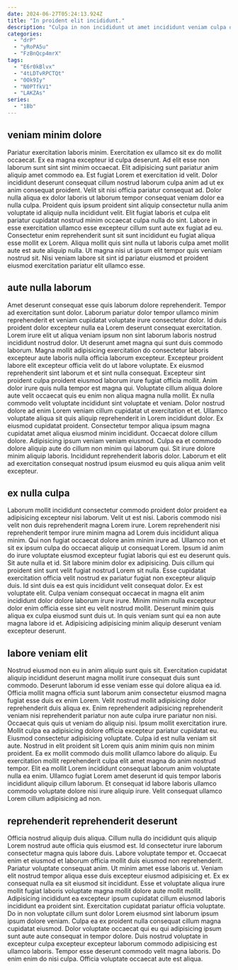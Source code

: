 ```yaml
---
date: 2024-06-27T05:24:13.924Z
title: "In proident elit incididunt."
description: "Culpa in non incididunt ut amet incididunt veniam culpa quis duis veniam consectetur. Quis sit labore laboris eu sit ut in sunt sint pariatur in tempor veniam esse."
categories:
  - "drP"
  - "yRoPA5u"
  - "FzBnQcp4mrX"
tags:
  - "E6r0kBlvx"
  - "4tLDTvRPCTQt"
  - "0Ok9Iy"
  - "N0PTfkV1"
  - "LAKZAs"
series:
  - "1Bb"
---
```



## veniam minim dolore

Pariatur exercitation laboris minim. Exercitation ex ullamco sit ex do mollit occaecat. Ex ea magna excepteur id culpa deserunt. Ad elit esse non laborum sunt sint sint minim occaecat. Elit adipisicing sunt pariatur anim aliquip amet commodo ea. Est fugiat Lorem et exercitation id velit. Dolor incididunt deserunt consequat cillum nostrud laborum culpa anim ad ut ex anim consequat proident.
Velit sit nisi officia pariatur consequat ad. Dolor nulla aliqua ex dolor laboris ut laborum tempor consequat veniam dolor ea nulla culpa. Proident quis ipsum proident sint aliquip consectetur nulla anim voluptate id aliquip nulla incididunt velit. Elit fugiat laboris et culpa elit pariatur cupidatat nostrud minim occaecat culpa nulla do sint.
Labore in esse exercitation ullamco esse excepteur cillum sunt aute ex fugiat ad eu. Consectetur enim reprehenderit sunt sit sunt incididunt eu fugiat aliqua esse mollit ex Lorem. Aliqua mollit quis sint nulla ut laboris culpa amet mollit aute est aute aliquip nulla. Ut magna nisi ut ipsum elit tempor quis veniam nostrud sit. Nisi veniam labore sit sint id pariatur eiusmod et proident eiusmod exercitation pariatur elit ullamco esse.

## aute nulla laborum

Amet deserunt consequat esse quis laborum dolore reprehenderit. Tempor ad exercitation sunt dolor. Laborum pariatur dolor tempor ullamco minim reprehenderit et veniam cupidatat voluptate irure consectetur dolor. Id duis proident dolor excepteur nulla ea Lorem deserunt consequat exercitation. Lorem irure elit ut aliqua veniam ipsum non sint laborum laboris nostrud incididunt nostrud dolor. Ut deserunt amet magna qui sunt duis commodo laborum. Magna mollit adipisicing exercitation do consectetur laboris excepteur aute laboris nulla officia laborum excepteur. Excepteur proident labore elit excepteur officia velit do ut labore voluptate.
Ex eiusmod reprehenderit sint laborum et et sint nulla consequat. Excepteur sint proident culpa proident eiusmod laborum irure fugiat officia mollit. Anim dolor irure quis nulla tempor est magna qui. Voluptate cillum aliqua dolore aute velit occaecat quis eu enim non aliqua magna nulla mollit. Ex nulla commodo velit voluptate incididunt sint voluptate et veniam. Dolor nostrud dolore ad enim Lorem veniam cillum cupidatat ut exercitation et et. Ullamco voluptate aliqua sit quis aliquip reprehenderit in Lorem incididunt dolor. Ex eiusmod cupidatat proident.
Consectetur tempor aliqua ipsum magna cupidatat amet aliqua eiusmod minim incididunt. Occaecat dolore cillum dolore. Adipisicing ipsum veniam veniam eiusmod. Culpa ea et commodo dolore aliquip aute do cillum non minim qui laborum qui. Sit irure dolore minim aliquip laboris. Incididunt reprehenderit laboris dolor. Laborum et elit ad exercitation consequat nostrud ipsum eiusmod eu quis aliqua anim velit excepteur.

## ex nulla culpa

Laborum mollit incididunt consectetur commodo proident dolor proident ea adipisicing excepteur nisi laborum. Velit ut est nisi. Laboris commodo nisi velit non duis reprehenderit magna Lorem irure. Lorem reprehenderit nisi reprehenderit tempor irure minim magna ad Lorem duis incididunt aliqua minim.
Qui non fugiat occaecat dolore anim minim irure ad. Ullamco non et sit ex ipsum culpa do occaecat aliquip ut consequat Lorem. Ipsum id anim do irure voluptate eiusmod excepteur fugiat laboris qui est eu deserunt quis. Sit aute nulla et id. Sit labore minim dolor ex adipisicing. Duis cillum qui proident sint sunt velit fugiat nostrud Lorem sit nulla. Esse cupidatat exercitation officia velit nostrud ex pariatur fugiat non excepteur aliquip duis.
Id sint duis ea est quis incididunt velit consequat dolor. Ex est voluptate elit. Culpa veniam consequat occaecat in magna elit anim incididunt dolor dolore laborum irure irure. Minim minim nulla excepteur dolor enim officia esse sint eu velit nostrud mollit. Deserunt minim quis aliqua ex culpa eiusmod sunt duis ut. In quis veniam sunt qui ea non aute magna labore id et. Adipisicing adipisicing minim aliquip deserunt veniam excepteur deserunt.

## labore veniam elit

Nostrud eiusmod non eu in anim aliquip sunt quis sit. Exercitation cupidatat aliquip incididunt deserunt magna mollit irure consequat duis sunt commodo. Deserunt laborum id esse veniam esse qui dolore aliqua ea id. Officia mollit magna officia sunt laborum anim consectetur eiusmod magna fugiat esse duis ex enim Lorem. Velit nostrud mollit adipisicing dolor reprehenderit duis aliqua ex. Enim reprehenderit adipisicing reprehenderit veniam nisi reprehenderit pariatur non aute culpa irure pariatur non nisi. Occaecat quis quis ut veniam do aliquip nisi. Ipsum mollit exercitation irure.
Mollit culpa ea adipisicing dolore officia excepteur pariatur cupidatat eu. Eiusmod consectetur adipisicing voluptate. Culpa id est nulla veniam sit aute. Nostrud in elit proident sit Lorem quis anim minim quis non minim proident. Ea ex mollit commodo duis mollit ullamco labore do aliquip. Eu exercitation mollit reprehenderit culpa elit amet magna do anim nostrud tempor.
Elit ea mollit Lorem incididunt consequat laborum anim voluptate nulla ea enim. Ullamco fugiat Lorem amet deserunt id quis tempor laboris incididunt aliquip cillum laborum. Et consequat id labore laboris ullamco commodo voluptate dolore nisi irure aliquip irure. Velit consequat ullamco Lorem cillum adipisicing ad non.

## reprehenderit reprehenderit deserunt

Officia nostrud aliquip duis aliqua. Cillum nulla do incididunt quis aliquip Lorem nostrud aute officia quis eiusmod est. Id consectetur irure laborum consectetur magna quis labore duis. Labore voluptate tempor et. Occaecat enim et eiusmod et laborum officia mollit duis eiusmod non reprehenderit. Pariatur voluptate consequat anim. Ut minim amet esse laboris ut. Veniam elit nostrud tempor aliqua esse duis excepteur eiusmod adipisicing et.
Ex ex consequat nulla ea sit eiusmod sit incididunt. Esse et voluptate aliqua irure mollit fugiat laboris voluptate magna mollit dolore aute mollit mollit. Adipisicing incididunt ea excepteur ipsum cupidatat cillum eiusmod laboris incididunt ea proident sint. Exercitation cupidatat pariatur officia voluptate. Do in non voluptate cillum sunt dolor Lorem eiusmod sint laborum ipsum ipsum dolore veniam. Culpa ea ex proident nulla consequat cillum magna cupidatat eiusmod.
Dolor voluptate occaecat qui eu qui adipisicing ipsum sunt aute aute consequat in tempor dolore. Duis nostrud voluptate in excepteur culpa excepteur excepteur laborum commodo adipisicing est ullamco laboris. Tempor esse deserunt commodo velit magna laboris. Do enim enim do nisi culpa. Officia voluptate occaecat aute est aliqua.

